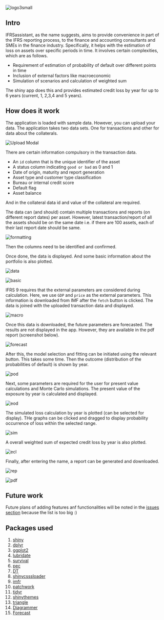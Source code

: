 
![logo3small](https://user-images.githubusercontent.com/66162817/118362717-49154600-b5ae-11eb-99b3-0e7a0bced8fe.png)

## Intro

IFRSassistant, as the name suggests, aims to provide convenience in part of the IFRS reporting process, to the finance and accounting consultants and SMEs in the finance industry. Specifically, it helps with the estimation of loss on assets over specific periods in time. It involves certain complexities, which are as follows.

- Requirement of estimation of probability of default over different points in time
- Inclusion of external factors like macroeconomic
- Simulation of scenarios and calculation of weighted sum

The shiny app does this and provides estimated credit loss by year for up to 6 years (current, 1, 2,3,4 and 5 years).


## How does it work

The application is loaded with sample data. However, you can upload your data. The application takes two data sets. One for transactions and other for data about the collaterals.

![Upload Modal](https://user-images.githubusercontent.com/66162817/118330640-6b16b600-b525-11eb-90b4-d723bd35da56.png)

There are certain information compulsory in the transaction data.

- An `id` column that is the unique identifier of the asset
- A status column indicating `good or bad` as 0 and 1
- Date of origin, maturity and report generation
- Asset type and customer type classification
- Bureau or internal credit score
- Default flag
- Asset balance

And in the collateral data id and value of the collateral are required.

The data can (and should) contain multiple transactions and reports (on different report dates) per asset. However, latest transaction/report of all the assets should be on the same date i.e. if there are 100 assets, each of their last report date should be same.

![formatting](https://user-images.githubusercontent.com/66162817/118330632-6a7e1f80-b525-11eb-9df9-844dabdd089b.png)

Then the columns need to be identified and confirmed.

Once done, the data is displayed. And some basic information about the portfolio is also plotted.

![data](https://user-images.githubusercontent.com/66162817/118330622-69e58900-b525-11eb-9b05-ece0ffbb8ee4.png)


![basic](https://user-images.githubusercontent.com/66162817/118330612-69e58900-b525-11eb-8f9a-5d1c2c1fd080.png)

IFRS 9 requires that the external parameters are considered during calculation. Here, we use `GDP` and `price` as the external parameters. This information is downloaded from IMF after the `fetch` button is clicked. The data is joined with the uploaded transaction data and displayed.

![macro](https://user-images.githubusercontent.com/66162817/118330604-694cf280-b525-11eb-8993-06535159f4c3.png)

Once this data is downloaded, the future parameters are forecasted. The results are not displayed in the app. However, they are available in the pdf report (screenshot below).

![forecast](https://user-images.githubusercontent.com/66162817/118330531-6520d500-b525-11eb-88ce-bba5f0172eea.png)

After this, the model selection and fitting can be initiated using the relevant button. This takes some time. Then the outcome (distribution of the probabilities of default) is shown by year.

![pod](https://user-images.githubusercontent.com/66162817/118330593-68b45c00-b525-11eb-897b-5d3ff8faa22d.png)

Next, some parameters are required for the user for present value calculations and Monte Carlo simulations. The present value of the exposure by year is calculated and displayed.

![eod](https://user-images.githubusercontent.com/66162817/118330582-681bc580-b525-11eb-8e10-3db6ce1d93cc.png)


The simulated loss calculation by year is plotted (can be selected for display). THe graphs can be clicked and dragged to display probability occurrence of loss within the selected range.

![sim](https://user-images.githubusercontent.com/66162817/118330481-6225e480-b525-11eb-817b-a9d6ca143caa.png)

A overall weighted sum of expected credit loss by year is also plotted.

![ecl](https://user-images.githubusercontent.com/66162817/118330573-67832f00-b525-11eb-8638-00aaaa166cc8.png)

Finally, after entering the name, a report can be generated and downloaded.


![rep](https://user-images.githubusercontent.com/66162817/118330566-66ea9880-b525-11eb-943d-5f89b09cd3ed.png)


![pdf](https://user-images.githubusercontent.com/66162817/118333004-90f18a00-b528-11eb-92a1-281f3ad780d3.png)



## Future work

Future plans of adding features anf functionalities will be noted in the [issues section](https://github.com/asitav-sen/IFRSassistant/issues) because the list is too big :)


## Packages used

1. [shiny](https://shiny.rstudio.com)
2. [dplyr](https://dplyr.tidyverse.org)
3. [ggplot2](https://ggplot2.tidyverse.org)
4. [lubridate](https://lubridate.tidyverse.org)
5. [survival](https://cran.r-project.org/web/packages/survival/index.html)
6. [pec](https://cran.r-project.org/web/packages/pec/index.html)
7. [DT](https://rstudio.github.io/DT/)
8. [shinycsssloader](https://github.com/daattali/shinycssloaders)
9. [imfr](https://cran.r-project.org/web/packages/imfr/index.html)
10. [patchwork](https://cran.r-project.org/web/packages/patchwork/index.html)
11. [tidyr](https://tidyr.tidyverse.org)
12. [shinythemes](https://rstudio.github.io/shinythemes/)
13. [triangle](https://cran.r-project.org/web/packages/triangle/index.html)
14. [Diagrammer](https://rich-iannone.github.io/DiagrammeR/graphviz_and_mermaid.html)
15. [Forecast](https://cran.r-project.org/web/packages/forecast/index.html)





